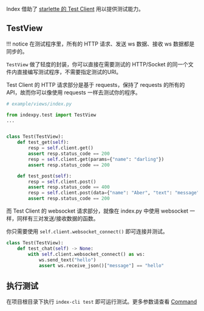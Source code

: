 Index 借助了 [starlette 的 Test Client](https://www.starlette.io/testclient/) 用以提供测试能力。

## TestView

!!! notice
    在测试程序里，所有的 HTTP 请求、发送 ws 数据、接收 ws 数据都是同步的。

`TestView` 做了轻度的封装，你可以直接在需要测试的 HTTP/Socket 的同一个文件内直接编写测试程序，不需要指定测试的URI。

Test Client 的 HTTP 请求部分是基于 requests，保持了 requests 的所有的 API，故而你可以像使用 requests 一样去测试你的程序。

```python
# example/views/index.py

from indexpy.test import TestView
...


class Test(TestView):
    def test_get(self):
        resp = self.client.get()
        assert resp.status_code == 200
        resp = self.client.get(params={"name": "darling"})
        assert resp.status_code == 200

    def test_post(self):
        resp = self.client.post()
        assert resp.status_code == 400
        resp = self.client.post(data={"name": "Aber", "text": "message"})
        assert resp.status_code == 200
```

而 Test Client 的 websocket 请求部分，就像在 index.py 中使用 websocket 一样，同样有三对发送/接收数据的函数。

你只需要使用 `self.client.websocket_connect()` 即可连接并测试。

```python
class Test(TestView):
    def test_chat(self) -> None:
        with self.client.websocket_connect() as ws:
            ws.send_text("hello")
            assert ws.receive_json()["message"] == "hello"
```

## 执行测试

在项目根目录下执行 `index-cli test` 即可运行测试。更多参数请查看 [Command](/command/)
